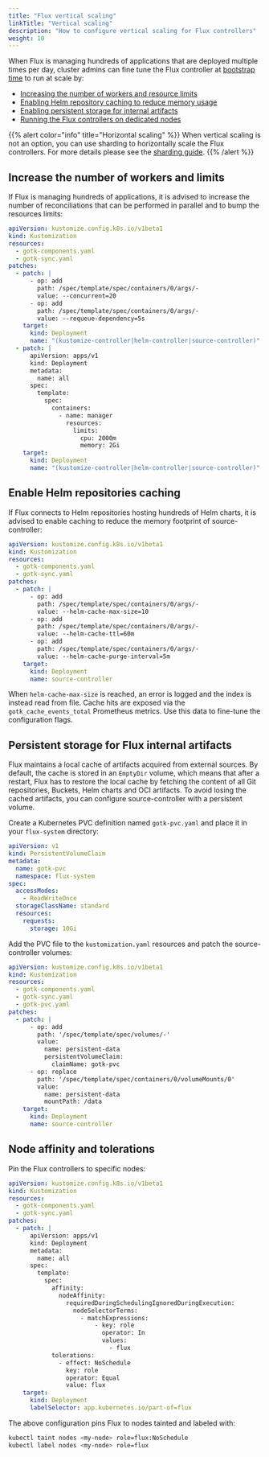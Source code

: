 ```yaml
---
title: "Flux vertical scaling"
linkTitle: "Vertical scaling"
description: "How to configure vertical scaling for Flux controllers"
weight: 10
---
```


When Flux is managing hundreds of applications that are deployed multiple times per day, cluster admins
can fine tune the Flux controller at [bootstrap time](boostrap-customization.md) to run at scale by:

- [Increasing the number of workers and resource limits](#increase-the-number-of-workers-and-limits)
- [Enabling Helm repository caching to reduce memory usage](#enable-helm-repositories-caching)
- [Enabling persistent storage for internal artifacts](#persistent-storage-for-flux-internal-artifacts)
- [Running the Flux controllers on dedicated nodes](#node-affinity-and-tolerations)

{{% alert color="info" title="Horizontal scaling" %}}
When vertical scaling is not an option, you can use sharding to horizontally scale
the Flux controllers. For more details please see the [sharding guide](sharding.md).
{{% /alert %}}

## Increase the number of workers and limits

If Flux is managing hundreds of applications, it is advised to increase the number of reconciliations
that can be performed in parallel and to bump the resources limits:

```yaml
apiVersion: kustomize.config.k8s.io/v1beta1
kind: Kustomization
resources:
  - gotk-components.yaml
  - gotk-sync.yaml
patches:
  - patch: |
      - op: add
        path: /spec/template/spec/containers/0/args/-
        value: --concurrent=20
      - op: add
        path: /spec/template/spec/containers/0/args/-
        value: --requeue-dependency=5s
    target:
      kind: Deployment
      name: "(kustomize-controller|helm-controller|source-controller)"
  - patch: |
      apiVersion: apps/v1
      kind: Deployment
      metadata:
        name: all
      spec:
        template:
          spec:
            containers:
              - name: manager
                resources:
                  limits:
                    cpu: 2000m
                    memory: 2Gi
    target:
      kind: Deployment
      name: "(kustomize-controller|helm-controller|source-controller)"
```

## Enable Helm repositories caching

If Flux connects to Helm repositories hosting hundreds of Helm charts,
it is advised to enable caching to reduce the memory footprint of source-controller:

```yaml
apiVersion: kustomize.config.k8s.io/v1beta1
kind: Kustomization
resources:
  - gotk-components.yaml
  - gotk-sync.yaml
patches:
  - patch: |
      - op: add
        path: /spec/template/spec/containers/0/args/-
        value: --helm-cache-max-size=10
      - op: add
        path: /spec/template/spec/containers/0/args/-
        value: --helm-cache-ttl=60m
      - op: add
        path: /spec/template/spec/containers/0/args/-
        value: --helm-cache-purge-interval=5m
    target:
      kind: Deployment
      name: source-controller
```

When `helm-cache-max-size` is reached, an error is logged and the index is instead
read from file. Cache hits are exposed via the `gotk_cache_events_total` Prometheus
metrics. Use this data to fine-tune the configuration flags.


## Persistent storage for Flux internal artifacts

Flux maintains a local cache of artifacts acquired from external sources.
By default, the cache is stored in an `EmptyDir` volume, which means that after a restart,
Flux has to restore the local cache by fetching the content of all Git
repositories, Buckets, Helm charts and OCI artifacts. To avoid losing the cached artifacts,
you can configure source-controller with a persistent volume.

Create a Kubernetes PVC definition named `gotk-pvc.yaml` and place it in your `flux-system` directory:

```yaml
apiVersion: v1
kind: PersistentVolumeClaim
metadata:
  name: gotk-pvc
  namespace: flux-system
spec:
  accessModes:
    - ReadWriteOnce
  storageClassName: standard
  resources:
    requests:
      storage: 10Gi
```

Add the PVC file to the `kustomization.yaml` resources and patch the source-controller volumes:

```yaml
apiVersion: kustomize.config.k8s.io/v1beta1
kind: Kustomization
resources:
  - gotk-components.yaml
  - gotk-sync.yaml
  - gotk-pvc.yaml
patches:
  - patch: |
      - op: add
        path: '/spec/template/spec/volumes/-'
        value:
          name: persistent-data
          persistentVolumeClaim:
            claimName: gotk-pvc
      - op: replace
        path: '/spec/template/spec/containers/0/volumeMounts/0'
        value:
          name: persistent-data
          mountPath: /data
    target:
      kind: Deployment
      name: source-controller
```

## Node affinity and tolerations

Pin the Flux controllers to specific nodes:

```yaml
apiVersion: kustomize.config.k8s.io/v1beta1
kind: Kustomization
resources:
  - gotk-components.yaml
  - gotk-sync.yaml
patches:
  - patch: |
      apiVersion: apps/v1
      kind: Deployment
      metadata:
        name: all
      spec:
        template:
          spec:
            affinity:
              nodeAffinity:
                requiredDuringSchedulingIgnoredDuringExecution:
                  nodeSelectorTerms:
                    - matchExpressions:
                        - key: role
                          operator: In
                          values:
                            - flux
            tolerations:
              - effect: NoSchedule
                key: role
                operator: Equal
                value: flux
    target:
      kind: Deployment
      labelSelector: app.kubernetes.io/part-of=flux
```

The above configuration pins Flux to nodes tainted and labeled with:

```sh
kubectl taint nodes <my-node> role=flux:NoSchedule
kubectl label nodes <my-node> role=flux
```

